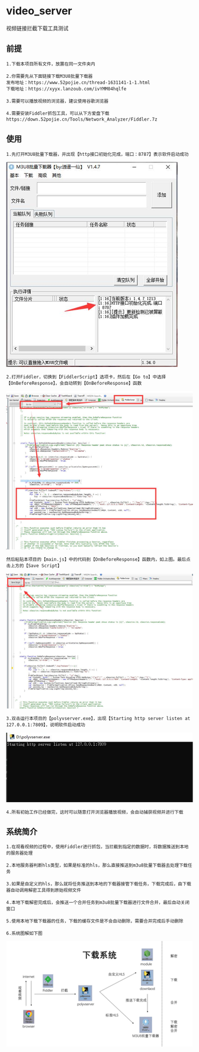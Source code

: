 # video_server
视频链接拦截下载工具测试

## 前提

    1.下载本项目所有文件，放置在同一文件夹内
    
    2.你需要先从下面链接下载M3U8批量下载器
    发布地址：https://www.52pojie.cn/thread-1631141-1-1.html
    下载地址：https://xyyx.lanzoub.com/ivYMM04hqlfe

    3.需要可以播放视频的浏览器，建议使用谷歌浏览器
    
    4.需要安装Fiddler抓包工具，可以从下方爱盘下载
    https://down.52pojie.cn/Tools/Network_Analyzer/Fiddler.7z
    

## 使用
    1.先打开M3U8批量下载器，并出现【http接口初始化完成，端口：8787】表示软件启动成功
![image](img/0.jpg)
    
    2.打开Fiddler，切换到【FiddlerScript】选项卡，然后在【Go to】中选择【OnBeforeResponse】，会自动转到【OnBeforeResponse】函数
![image](img/1.jpg)
    
    然后粘贴本项目的【main.js】中的代码到【OnBeforeResponse】函数内，如上图。最后点击上方的【Save Script】
![image](img/2.jpg)

    3.双击运行本项目的【polyvserver.exe】，出现【Starting http server listen at 127.0.0.1:7809】，说明软件启动成功
![image](img/3.jpg)

    4.所有初始工作已经做完，这时可以随意打开浏览器播放视频，会自动捕获视频并进行下载
    
## 系统简介
    1.在观看视频的过程中，使用Fiddler进行抓包，当拦截到指定的数据时，将数据推送到本地的服务器处理
    
    2.本地服务器判断hls类型，如果是标准的hls，那么直接推送到m3u8批量下载器去处理下载任务
    
    3.如果是自定义的hls，那么就将任务推送到本地的下载器接管下载任务，下载完成后，由下载器自动调用解密工具得到原始视频文件
    
    4.本地下载解密完成后，会推送一个合并任务到m3u8批量下载器进行文件合并，最后自动关闭窗口
    
    5.使用本地下载下载器的任务，下载的缓存文件是不会自动删除，需要合并完成后手动删除
    
    6.系统图解如下图
![image](img/4.jpg)

    

